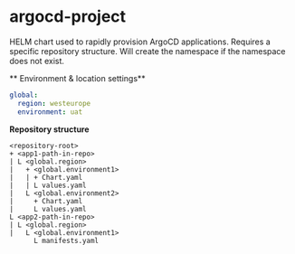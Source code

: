 # argocd-project

HELM chart used to rapidly provision ArgoCD applications.
Requires a specific repository structure.
Will create the namespace if the namespace does not exist.


** Environment & location settings**
```yaml
global:
  region: westeurope
  environment: uat
```

**Repository structure**
```
<repository-root>
+ <app1-path-in-repo>
| L <global.region>
|   + <global.environment1>
|   | + Chart.yaml
|   | L values.yaml
|   L <global.environment2>
|     + Chart.yaml
|     L values.yaml
L <app2-path-in-repo>
| L <global.region>
|   L <global.environment1>
      L manifests.yaml
```


